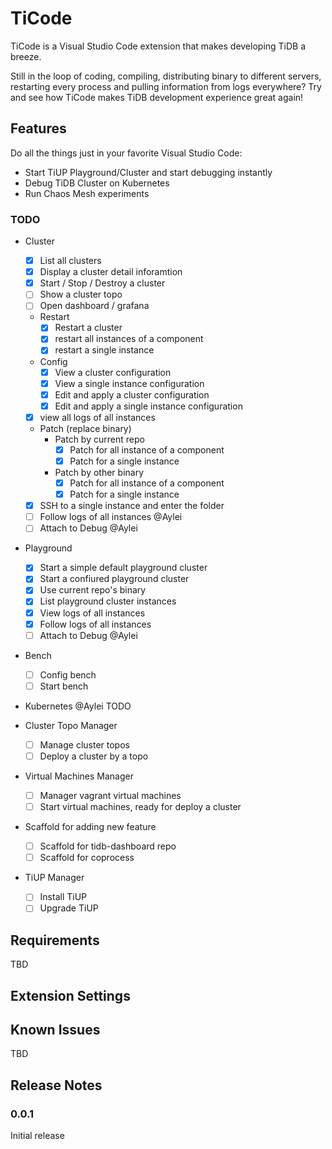 # TiCode

TiCode is a Visual Studio Code extension that makes developing TiDB a breeze.

Still in the loop of coding, compiling, distributing binary to different servers, restarting every process and pulling information from logs everywhere? Try and see how TiCode makes TiDB development experience great again!

## Features

Do all the things just in your favorite Visual Studio Code:

- Start TiUP Playground/Cluster and start debugging instantly
- Debug TiDB Cluster on Kubernetes
- Run Chaos Mesh experiments

### TODO

- Cluster

  - [x] List all clusters
  - [x] Display a cluster detail inforamtion
  - [x] Start / Stop / Destroy a cluster
  - [ ] Show a cluster topo
  - [ ] Open dashboard / grafana
  - Restart
    - [x] Restart a cluster
    - [x] restart all instances of a component
    - [x] restart a single instance
  - Config
    - [x] View a cluster configuration
    - [x] View a single instance configuration
    - [x] Edit and apply a cluster configuration
    - [x] Edit and apply a single instance configuration
  - [x] view all logs of all instances
  - Patch (replace binary)
    - Patch by current repo
      - [x] Patch for all instance of a component
      - [x] Patch for a single instance
    - Patch by other binary
      - [x] Patch for all instance of a component
      - [x] Patch for a single instance
  - [x] SSH to a single instance and enter the folder
  - [ ] Follow logs of all instances @Aylei
  - [ ] Attach to Debug @Aylei

- Playground

  - [x] Start a simple default playground cluster
  - [x] Start a confiured playground cluster
  - [x] Use current repo's binary
  - [x] List playground cluster instances
  - [x] View logs of all instances
  - [x] Follow logs of all instances
  - [ ] Attach to Debug @Aylei

- Bench
  - [ ] Config bench
  - [ ] Start bench

- Kubernetes @Aylei TODO

- Cluster Topo Manager

  - [ ] Manage cluster topos
  - [ ] Deploy a cluster by a topo

- Virtual Machines Manager

  - [ ] Manager vagrant virtual machines
  - [ ] Start virtual machines, ready for deploy a cluster

- Scaffold for adding new feature
  - [ ] Scaffold for tidb-dashboard repo
  - [ ] Scaffold for coprocess

- TiUP Manager
  - [ ] Install TiUP
  - [ ] Upgrade TiUP

## Requirements

TBD

## Extension Settings

## Known Issues

TBD

## Release Notes

### 0.0.1

Initial release
